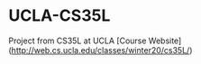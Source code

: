 # UCLA-CS35L
Project from CS35L at UCLA
[Course Website] (http://web.cs.ucla.edu/classes/winter20/cs35L/)
